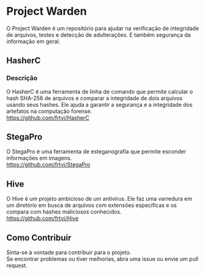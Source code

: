 # Project Warden

O Project Warden é um repositório para ajudar na verificação de integridade de arquivos, testes e detecção de adulterações. E também segurança da informação em geral.

## HasherC

### Descrição
O HasherC é uma ferramenta de linha de comando que permite calcular o hash SHA-256 de arquivos e comparar a integridade de dois arquivos usando seus hashes. Ele ajuda a garantir a segurança e a integridade dos artefatos na computação forense.<br>
https://github.com/frtvi/HasherC

## StegaPro
O StegaPro é uma ferramenta de esteganografia que permite esconder informações em imagens.<br>
https://github.com/frtvi/StegaPro

## Hive
O Hive é um projeto ambicioso de um antivírus. Ele faz uma varredura em um diretório em busca de arquivos com extensões específicas e os compara com hashes maliciosos conhecidos.<br>
https://github.com/frtvi/Hive

## Como Contribuir
Sinta-se à vontade para contribuir para o projeto.<br>Se encontrar problemas ou tiver melhorias, abra uma issue ou envie um pull request.
